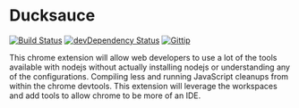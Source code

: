Ducksauce 
==========
[![Build Status](https://travis-ci.org/fassetar/Ducksauce.svg?branch=master)](https://travis-ci.org/fassetar/Ducksauce)
[![devDependency Status](https://david-dm.org/fassetar/ducksauce/dev-status.svg)](https://david-dm.org/fassetar/ducksauce#info=devDependencies)
<a href="https://www.gittip.com/fassetar/"><img src="http://img.shields.io/gittip/fassetar.png" alt="Gittip"></a>


This chrome extension will allow web developers to use a lot of the tools available with nodejs without actually installing nodejs or understanding any of the configurations. Compiling less and running JavaScript cleanups from within the chrome devtools. This extension will leverage the workspaces and add tools to allow chrome to be more of an IDE.


